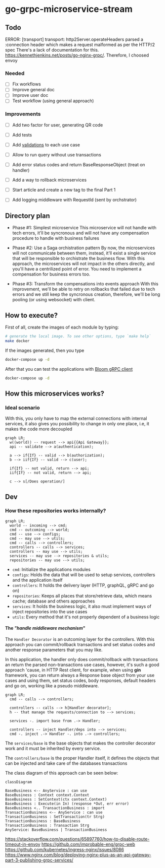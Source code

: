 # go-grpc-microservice-stream

## Todo

ERROR: [transport] transport: http2Server.operateHeaders parsed a :connection header which makes a request malformed as per the HTTP/2 spec
There's a lack of documentation for this. https://kennethjenkins.net/posts/go-nginx-grpc/.
Therefore, I choosed envoy


### Needed

- [ ] Fix workflows
- [ ] Improve general doc
- [ ] Improve user doc
- [ ] Test workflow (using general approach)

### Improvements

- [ ] Add two factor for user, generating QR code
- [ ] Add tests
- [ ] Add [validations] to each use case
- [ ] Allow to run query without use transactions
- [ ] Add error status codes and return BaseResponseObject (treat on handler)
- [ ] Add a way to rollback microservices
- [ ] Start article and create a new tag to the final Part 1
- [ ] Add logging middleware with RequestId (sent by orchstrator)


## Directory plan

- Phase #1: Simplest microservice
  This microservice will not handle with tech errors, it'll be syncronous and
  will not have any compensation procedure to handle with business failures

- Phase #2: Use a Saga orchistration pattern
  By now, the microservices will not communicate between them, instead, it'll
  exist a single service that will be responsible to orchistrate the business
  flow. With this approach, the microservices will not impact in the others
  directly, and you'll have a centrilized point of error. You need to implement
  a compensation for business errors too.

- Phase #3: Transform the compensations into events approach
  With this improvement, we'll be able to retry on rollbacks that failed due to
  tech errors and we still keep the syncronous creation, therefore, we'll be
  long pooling (or using websocket) with client.


## How to execute?

First of all, create the images of each module by typing:

```bash
# generate the local image. To see other options, type `make help`
make docker
```

If the images generated, then you type

```bash
docker-compose up -d
```

After that you can test the applications with
[Bloom gRPC client](https://github.com/bloomrpc/bloomrpc/releases/tag/1.5.3)


```bash
docker-compose up -d
```

## How this microservices works?

### Ideal scenario

With this, you only have to map the external connections with internal services,
it also gives you possibility to change in only one place, i.e, it makes the
code more decoupled


```mermaid
graph LR;
  w((world)) -- request --> api{{Api Gateway}};
  api -- validate --> a(authentication);

  a --> if{If} -- valid --> b(authorization);
  b --> iif{If} -- valid --> c(user);

  if{If} -- not valid, return --> api;
  iif{If} -- not valid, return --> api;

  c --> s[/Does operation/]
```


## Dev

### How these repositories works internally?

```mermaid
graph LR;
  world -- incoming --> cmd;
  cmd -- outcoming --> world;
  cmd -- use --> configs;
  cmd -- may use --> utils;
  cmd -- calls --> controllers;
  controllers -- calls --> services;
  controllers -- may use --> utils;
  services -- may use --> repositories & utils;
  repositories -- may use --> utils;
```

- `cmd`: Initialize the applications modules
- `configs`: Holds the data that will be used to setup services, controllers and the application itself
- `controllers`: It holds the delivery layer (HTTP, graphQL, gRPC and go on)
- `repositories`: Keeps all places that store/retrieve data, which means cache; database and others approaches
- `services`: It holds the business logic, it also must implement ways of inject repositories into the use cases
- `utils`: Every method that it's not properly dependent of a business logic


#### The ***"handle middleware mechanism"***


The `Handler Decorator` is an outcoming layer for the controllers.
With this approach you can commit/rollback transactions and set status codes and
another response parameters that you may like.

In this application, the handler only does commit/rollback with transactions an
return the parsed non-transactions use cases, however, it's such a good approach
'cause, in HTTP Rest client, for example, when using **gin** framework, you can
return always a Response base object from your use cases and using them, set
status codes, body responses, default headers and go on, working like a pseudo
middleware.


```mermaid
graph LR;
  cmd -- calls --> controllers;

  controllers -- calls --> h[Handler decorator];
  h -- that manage the requests/connection to --> services;

  services -. import base from .-> Handler;

  controllers -- inject Handler/deps into --> services;
  cmd -. inject .-> Handler -. into .-> controllers;
```


The `services/base` is the base objects that makes the controller decorator work
and it must be inherited by every service.

The `controllers/base` is the proper Handler itself, it defines the objects that
can be injected and take care of the databases transactions


The class diagram of this approach can be seen below:
```mermaid
classDiagram

BaseBusiness <-- AnyService : can use
BaseBusiness : Context context.Context
BaseBusiness : SetContext(ctx context.Context)
BaseBusiness : Execute(in In) (response *Out, err error)
BaseBusiness <.. TransactionBusiness : import
TransactionBusiness <-- AnyService : can use
TransactionBusiness : SetTransaction(tr Strg)
TransactionBusiness : BaseBusiness
TransactionBusiness : Transaction Strg
AnyService: BaseBusiness | TransactionBusiness
```


<!-- Links -->

[validations]: https://github.com/go-playground/validator


https://stackoverflow.com/questions/65897760/how-to-disable-route-timeout-in-envoy
https://github.com/improbable-eng/grpc-web
https://github.com/kubernetes/ingress-nginx/issues/8086
https://www.nginx.com/blog/deploying-nginx-plus-as-an-api-gateway-part-3-publishing-grpc-services/